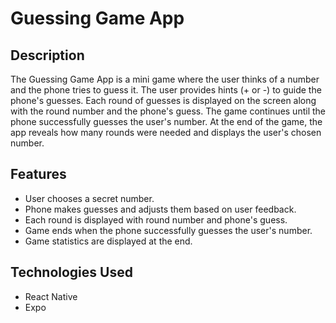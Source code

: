 # Guessing Game App

## Description

The Guessing Game App is a mini game where the user thinks of a number and the phone tries to guess it. The user provides hints (+ or -) to guide the phone's guesses. Each round of guesses is displayed on the screen along with the round number and the phone's guess. The game continues until the phone successfully guesses the user's number. At the end of the game, the app reveals how many rounds were needed and displays the user's chosen number.

## Features

- User chooses a secret number.
- Phone makes guesses and adjusts them based on user feedback.
- Each round is displayed with round number and phone's guess.
- Game ends when the phone successfully guesses the user's number.
- Game statistics are displayed at the end.

## Technologies Used

- React Native
- Expo
